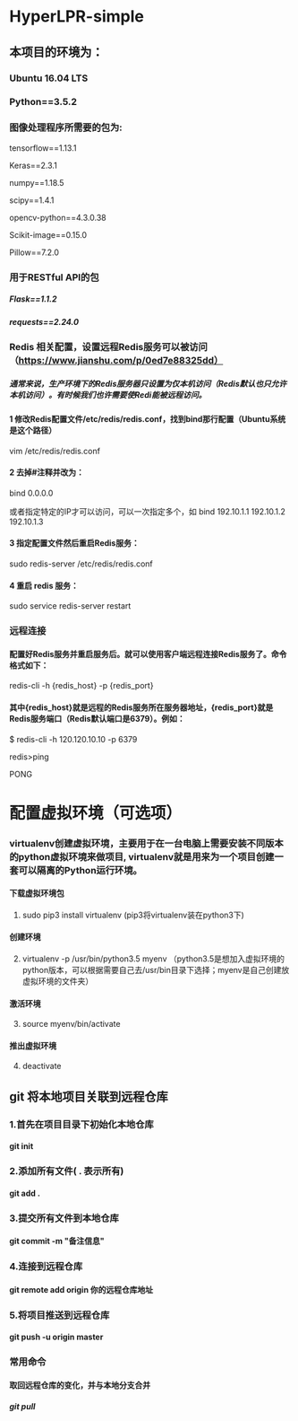# HyperLPR-simple
## 本项目的环境为：
### Ubuntu 16.04 LTS 
### Python==3.5.2

### 图像处理程序所需要的包为:

tensorflow==1.13.1

Keras==2.3.1

numpy==1.18.5

scipy==1.4.1

opencv-python==4.3.0.38

Scikit-image==0.15.0

Pillow==7.2.0

### 用于RESTful API的包
##### Flask==1.1.2 
##### requests==2.24.0

### Redis 相关配置，设置远程Redis服务可以被访问（https://www.jianshu.com/p/0ed7e88325dd）
##### 通常来说，生产环境下的Redis服务器只设置为仅本机访问（Redis默认也只允许本机访问）。有时候我们也许需要使Redi能被远程访问。
#### 1 修改Redis配置文件/etc/redis/redis.conf，找到bind那行配置（Ubuntu系统是这个路径）
vim /etc/redis/redis.conf
#### 2 去掉#注释并改为：
bind 0.0.0.0

或者指定特定的IP才可以访问，可以一次指定多个，如 bind 192.10.1.1 192.10.1.2 192.10.1.3
#### 3 指定配置文件然后重启Redis服务：
sudo redis-server /etc/redis/redis.conf
#### 4 重启 redis 服务：
sudo service redis-server restart
### 远程连接
#### 配置好Redis服务并重启服务后。就可以使用客户端远程连接Redis服务了。命令格式如下：
redis-cli -h {redis_host} -p {redis_port}

#### 其中{redis_host}就是远程的Redis服务所在服务器地址，{redis_port}就是Redis服务端口（Redis默认端口是6379）。例如：
 $ redis-cli -h 120.120.10.10 -p 6379
 
redis>ping

PONG

# 配置虚拟环境（可选项）
### virtualenv创建虚拟环境，主要用于在一台电脑上需要安装不同版本的python虚拟环境来做项目, virtualenv就是用来为一个项目创建一套可以隔离的Python运行环境。
#### 下载虚拟环境包
1. sudo pip3 install virtualenv (pip3将virtualenv装在python3下)
#### 创建环境
2. virtualenv -p /usr/bin/python3.5 myenv （python3.5是想加入虚拟环境的python版本，可以根据需要自己去/usr/bin目录下选择；myenv是自己创建放虚拟环境的文件夹）
#### 激活环境
3. source myenv/bin/activate
#### 推出虚拟环境
4. deactivate

## git 将本地项目关联到远程仓库 
### 1.首先在项目目录下初始化本地仓库

#### git init

### 2.添加所有文件( . 表示所有)

#### git add .

### 3.提交所有文件到本地仓库

#### git commit -m "备注信息"

### 4.连接到远程仓库

#### git remote add origin 你的远程仓库地址

### 5.将项目推送到远程仓库

#### git push -u origin master

### 常用命令 
#### 取回远程仓库的变化，并与本地分支合并
##### git pull
